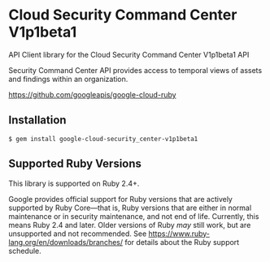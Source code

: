 # Cloud Security Command Center V1p1beta1

API Client library for the Cloud Security Command Center V1p1beta1 API

Security Command Center API provides access to temporal views of assets and findings within an organization.

https://github.com/googleapis/google-cloud-ruby

## Installation

```
$ gem install google-cloud-security_center-v1p1beta1
```

## Supported Ruby Versions

This library is supported on Ruby 2.4+.

Google provides official support for Ruby versions that are actively supported
by Ruby Core—that is, Ruby versions that are either in normal maintenance or
in security maintenance, and not end of life. Currently, this means Ruby 2.4
and later. Older versions of Ruby _may_ still work, but are unsupported and not
recommended. See https://www.ruby-lang.org/en/downloads/branches/ for details
about the Ruby support schedule.
